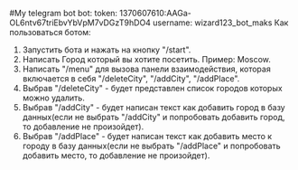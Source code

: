 #My telegram bot
bot:
  token: 1370607610:AAGa-OL6ntv67triEbvYbVpM7vDGzT9hDO4
  username: wizard123_bot_maks
 Как пользоваться ботом: 
 1) Запустить бота и нажать на кнопку "/start".
 2) Написать Город который вы хотите посетить. Пример: Moscow.
 3) Написать "/menu" для вызова панели взаимодействия, которая включается в себя "/deleteCity", "/addCity", "/addPlace".
 4) Выбрав "/deleteCity" - будет представлен список городов которых можно удалить.
 5) Выбрав "/addCity" - будет написан текст как добавить город в базу данных(если не выбрать "/addCity" и попробовать добавить город, то добавление не произойдет).
 6) Выбрав "/addPlace" - будет написан текст как добавить место к городу в базу данных(если не выбрать "/addPlace" и попробовать добавить место, то добавление не произойдет).
